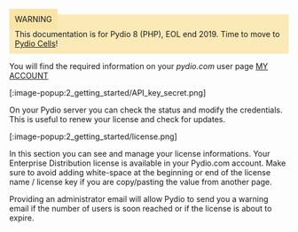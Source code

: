 <div style="background-color: #fbe9b7;font-size: 14px;">
<span style="background-color: #fae4a6;padding: 10px;">WARNING</span>
<span style="padding: 10px;display: inline-block;">This documentation is for Pydio 8 (PHP), EOL end 2019. Time to move to <a href="https://pydio.com/en/docs/cells/v2/quick-start">Pydio Cells</a>!</span>
</div>

You will find the required information on your *pydio.com* user page [MY ACCOUNT](https://pydio.com/en/user)

[:image-popup:2_getting_started/API_key_secret.png]

On your Pydio server you can check the status and modify the credentials. This is useful to renew your license and check for updates.

[:image-popup:2_getting_started/license.png]

In this section you can see and manage your license informations. Your Enterprise Distribution license is available in your Pydio.com account. Make sure to avoid adding white-space at the beginning or end of the license name / license key if you are copy/pasting the value from another page.

Providing an administrator email will allow Pydio to send you a warning email if the number of users is soon reached or if the license is about to expire.

